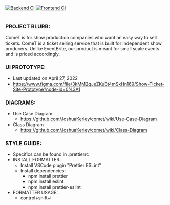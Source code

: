 [![Backend CI](https://github.com/JoshuaKerley/comet/actions/workflows/backend.yml/badge.svg)](https://github.com/JoshuaKerley/comet/actions/workflows/backend.yml) [![Frontend CI](https://github.com/JoshuaKerley/comet/actions/workflows/frontend.yml/badge.svg)](https://github.com/JoshuaKerley/comet/actions/workflows/frontend.yml)

#

### PROJECT BLURB:

ComeT is for show production companies who want an easy way to sell tickets. ComeT is a ticket selling service that is built for independent show producers. Unlike EventBrite, our product is meant for small scale events and is priced accordingly.

### UI PROTOTYPE:

-   Last updated on April 27, 2022
-   https://www.figma.com/file/3kMM2qJeZKuBt4mSxHn169/Show-Ticket-Site-Prototype?node-id=0%3A1

### DIAGRAMS:

- Use Case Diagram
    - https://github.com/JoshuaKerley/comet/wiki/Use-Case-Diagram
- Class Diagram
    - https://github.com/JoshuaKerley/comet/wiki/Class-Diagram

### STYLE GUIDE:

-   Specifics can be found in .prettierrc
-   INSTALL FORMATTER:
    -   Install VSCode plugin "Prettier ESLint"
    -   Install dependencies:
        -   npm install prettier
        -   npm install eslint
        -   npm install prettier-eslint
-   FORMATTER USAGE:
    -   control+shift+i
